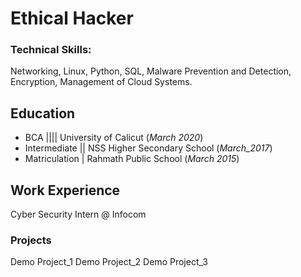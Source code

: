 # Ethical Hacker

### Technical Skills:
Networking, Linux, Python, SQL, Malware Prevention and Detection, Encryption, Management of Cloud Systems.

## Education
- BCA |||| University of Calicut (_March 2020_)
- Intermediate || NSS Higher Secondary School (_March_2017_)
- Matriculation | Rahmath Public School (_March 2015_)

## Work Experience
Cyber Security Intern @ Infocom

### Projects
Demo Project_1
Demo Project_2
Demo Project_3
